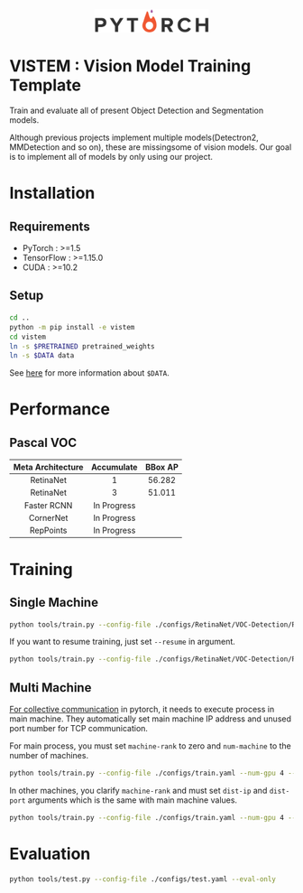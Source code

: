 <p align="center"><img width="40%" src="./img/pytorch.png"></p>

# VISTEM : Vision Model Training Template
Train and evaluate all of present Object Detection and Segmentation models. 

Although previous projects implement multiple models(Detectron2, MMDetection and so on), these are missingsome of vision models.  Our goal is to implement all of models by only using our project.

# Installation
## Requirements
- PyTorch : >=1.5
- TensorFlow : >=1.15.0
- CUDA : >=10.2

## Setup
```bash
cd ..
python -m pip install -e vistem
cd vistem
ln -s $PRETRAINED pretrained_weights
ln -s $DATA data
```
See [here](./vistem/loader/data) for more information about `$DATA`.

# Performance

## Pascal VOC
| Meta Architecture | Accumulate| BBox AP   | 
| :---:             | :---:     | :---:     |
| RetinaNet         | 1         | 56.282    | 
| RetinaNet         | 3         | 51.011    |
| Faster RCNN       | In Progress|          |
| CornerNet         | In Progress|          |
| RepPoints         | In Progress|          |



# Training
## Single Machine
```bash
python tools/train.py --config-file ./configs/RetinaNet/VOC-Detection/R50_FPN_1x_8gpu.yaml --num-gpu 8
```

If you want to resume training, just set `--resume` in argument.
```bash
python tools/train.py --config-file ./configs/RetinaNet/VOC-Detection/R50_FPN_1x_8gpu.yaml --num-gpu 8 --resume
```

## Multi Machine
[For collective communication](https://pytorch.org/tutorials/intermediate/dist_tuto.html#collective-communication) in pytorch, it needs to execute process in main machine.
They automatically set main machine IP address and unused port number for TCP communication.

For main process, you must set `machine-rank` to zero and `num-machine` to the number of machines.
```bash
python tools/train.py --config-file ./configs/train.yaml --num-gpu 4 --num-machine 2 --machine-rank 0
```

In other machines, you clarify `machine-rank` and must set `dist-ip` and `dist-port` arguments which is the same with main machine values.
```bash
python tools/train.py --config-file ./configs/train.yaml --num-gpu 4 --dist-ip xxx.xxx.xxx.xxx dist-port xxxx --num-machine 2 --machine-rank 1
```

# Evaluation
```bash
python tools/test.py --config-file ./configs/test.yaml --eval-only
```